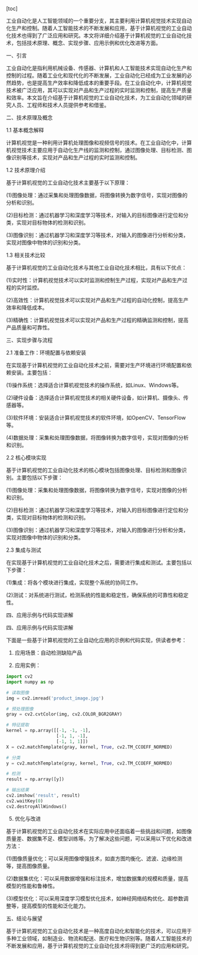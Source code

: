 
[toc]                    
                
                
工业自动化是人工智能领域的一个重要分支，其主要利用计算机视觉技术实现自动化生产和控制。随着人工智能技术的不断发展和应用，基于计算机视觉的工业自动化技术也得到了广泛应用和研究。本文将详细介绍基于计算机视觉的工业自动化技术，包括技术原理、概念、实现步骤、应用示例和优化改进等方面。

一、引言

工业自动化是指利用机械设备、传感器、计算机和人工智能技术实现自动化生产和控制的过程。随着工业化和现代化的不断发展，工业自动化已经成为工业发展的必然趋势，也是提高生产效率和降低成本的重要手段。在工业自动化中，计算机视觉技术被广泛应用，其可以实现对产品和生产过程的实时监测和控制，提高生产质量和效率。本文旨在介绍基于计算机视觉的工业自动化技术，为工业自动化领域的研究人员、工程师和技术人员提供参考和借鉴。

二、技术原理及概念

1.1 基本概念解释

计算机视觉是一种利用计算机处理图像和视频信号的技术。在工业自动化中，计算机视觉技术主要应用于自动化生产线的监测和控制，通过图像处理、目标检测、图像识别等技术，实现对产品和生产过程的实时监测和控制。

1.2 技术原理介绍

基于计算机视觉的工业自动化技术主要基于以下原理：

(1)图像处理：通过采集和处理图像数据，将图像转换为数字信号，实现对图像的分析和识别。

(2)目标检测：通过机器学习和深度学习等技术，对输入的目标图像进行定位和分类，实现对目标物体的检测和识别。

(3)图像识别：通过机器学习和深度学习等技术，对输入的图像进行分析和分类，实现对图像中物体的识别和分类。

1.3 相关技术比较

基于计算机视觉的工业自动化技术与其他工业自动化技术相比，具有以下优点：

(1)实时性：计算机视觉技术可以实时监测和控制生产过程，实现对产品和生产过程的实时监控。

(2)高效性：计算机视觉技术可以实现对产品和生产过程的自动化控制，提高生产效率和降低成本。

(3)精确性：计算机视觉技术可以实现对产品和生产过程的精确监测和控制，提高产品质量和可靠性。

三、实现步骤与流程

2.1 准备工作：环境配置与依赖安装

在实现基于计算机视觉的工业自动化技术之前，需要对生产环境进行环境配置和依赖安装。主要包括：

(1)操作系统：选择适合计算机视觉技术的操作系统，如Linux、Windows等。

(2)硬件设备：选择适合计算机视觉技术的相关硬件设备，如计算机、摄像头、传感器等。

(3)软件环境：安装适合计算机视觉技术的软件环境，如OpenCV、TensorFlow等。

(4)数据处理：采集和处理图像数据，将图像转换为数字信号，实现对图像的分析和识别。

2.2 核心模块实现

基于计算机视觉的工业自动化技术的核心模块包括图像处理、目标检测和图像识别。主要包括以下步骤：

(1)图像处理：采集和处理图像数据，将图像转换为数字信号，实现对图像的分析和识别。

(2)目标检测：通过机器学习和深度学习等技术，对输入的目标图像进行定位和分类，实现对目标物体的检测和识别。

(3)图像识别：通过机器学习和深度学习等技术，对输入的图像进行分析和分类，实现对图像中物体的识别和分类。

2.3 集成与测试

在实现基于计算机视觉的工业自动化技术之后，需要进行集成和测试。主要包括以下步骤：

(1)集成：将各个模块进行集成，实现整个系统的协同工作。

(2)测试：对系统进行测试，检测系统的性能和稳定性，确保系统的可靠性和稳定性。

四、应用示例与代码实现讲解

四、应用示例与代码实现讲解

下面是一些基于计算机视觉的工业自动化应用的示例和代码实现，供读者参考：

1. 应用场景：自动检测缺陷产品

2. 应用实例：

```python
import cv2
import numpy as np

# 读取图像
img = cv2.imread('product_image.jpg')

# 预处理图像
gray = cv2.cvtColor(img, cv2.COLOR_BGR2GRAY)

# 特征提取
kernel = np.array([[-1, -1, -1],
                   [-1, 1, -1],
                   [-1, 1, 1]])
X = cv2.matchTemplate(gray, kernel, True, cv2.TM_CCOEFF_NORMED)

# 分类
y = cv2.matchTemplate(gray, kernel, True, cv2.TM_CCOEFF_NORMED)

# 检测
result = np.array([y])
```

```python
# 输出结果
cv2.imshow('result', result)
cv2.waitKey(0)
cv2.destroyAllWindows()
```

5. 优化与改进

基于计算机视觉的工业自动化技术在实际应用中还面临着一些挑战和问题，如图像质量差、数据集不足、模型训练等。为了解决这些问题，可以采用以下优化和改进方法：

(1)图像质量优化：可以采用图像增强技术，如直方图均衡化、滤波、边缘检测等，提高图像质量。

(2)数据集优化：可以采用数据增强和标注技术，增加数据集的规模和质量，提高模型的性能和鲁棒性。

(3)模型优化：可以采用深度学习模型优化技术，如神经网络结构优化、超参数调整等，提高模型的性能和泛化能力。

五、结论与展望

基于计算机视觉的工业自动化技术是一种高度自动化和智能化的技术，可以应用于多种工业领域，如制造业、物流和配送、医疗和生物识别等。随着人工智能技术的不断发展和应用，基于计算机视觉的工业自动化技术将得到更广泛的应用和研究。

